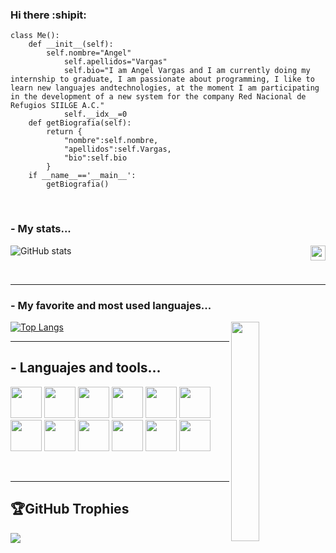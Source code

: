 ### Hi there :shipit:


```golang
class Me():
	def __init__(self):
		self.nombre="Angel"
        	self.apellidos="Vargas"
        	self.bio="I am Angel Vargas and I am currently doing my internship to graduate, I am passionate about programming, I like to learn new languajes andtechnologies, at the moment I am participating in the development of a new system for the company Red Nacional de Refugios SIILGE A.C."
        	self.__idx__=0
	def getBiografia(self):
		return {
		    "nombre":self.nombre,
		    "apellidos":self.Vargas,
		    "bio":self.bio
		}
	if __name__=='__main__':
		getBiografia()

```

</br>


### - My stats...

<img align="right" src="https://github.com/TheDudeThatCode/TheDudeThatCode/blob/master/Assets/Earth.gif" width="24px">

![GitHub stats](https://github-readme-stats.vercel.app/api?username=AngelVargas2003&show_icons=true&theme=merko&border_color=67D242)

</br>

----

### - My favorite and most used languajes...

<img src="https://media.tenor.com/images/df8c44a1d20ab367fdcb21880985fd33/tenor.gif" align="right"  width="30%"/>

[![Top Langs](https://github-readme-stats.vercel.app/api/top-langs/?username=AngelVargas2003&show_icons=true&theme=merko&border_color=67D242)](https://github.com/anuraghazra/github-readme-stats)
<br/>

---

<h2> - Languajes and tools...</h2>
<p align="center">

<code><a href="https://laravel.com" target="_blank"><img height="50" src="https://cdn.worldvectorlogo.com/logos/laravel-2.svg"></a></code>
<code><a href="https://www.javascript.com/" target="_blank"><img height="50" src="https://upload.wikimedia.org/wikipedia/commons/6/6a/JavaScript-logo.png"></a></code>
<code><a href="https://vuejs.org/" target="_blank"><img height="50" src="https://upload.wikimedia.org/wikipedia/commons/9/95/Vue.js_Logo_2.svg"></a></code>
<code><a href="https://www.python.org" target="_blank"><img height="50" src="https://upload.wikimedia.org/wikipedia/commons/thumb/c/c3/Python-logo-notext.svg/2048px-Python-logo-notext.svg.png"></a></code>
 <code><a href="https://www.typescriptlang.org" target="_blank"><img height="50" src="https://upload.wikimedia.org/wikipedia/commons/thumb/4/4c/Typescript_logo_2020.svg/1024px-Typescript_logo_2020.svg.png"></a></code>
 <code><a href="https://docs.microsoft.com/en-us/dotnet/csharp/" target="_blank"><img height="50" src="https://seeklogo.com/images/C/c-sharp-c-logo-02F17714BA-seeklogo.com.png"></a></code>
 <code><a  target="_blank"><img height="50" src="https://blog.irontec.com/wp-content/uploads/2016/01/mysql-logo.png"></a></code>
 <code><a href="https://developer.mozilla.org/es/docs/Web/HTML" target="_blank"><img height="50" src="https://cdn-icons-png.flaticon.com/512/174/174854.png"></a></code>
 <code><a href="https://developer.mozilla.org/es/docs/Web/CSS" target="_blank"><img height="50" src="https://cdn-icons-png.flaticon.com/512/732/732190.png?w=360"></a></code>
 <code><a href="https://adonisjs.com" target="_blank"><img height="50" src="https://camo.githubusercontent.com/076aacc894daf3d9065f7d5bd1d7e8a3d0511668576cd66afddd0ce4af524eaa/68747470733a2f2f692e696d6775722e636f6d2f32774764454a4e2e706e67"></a></code>
 <code><a href="https://angular.io" target="_blank"><img height="50" src="https://upload.wikimedia.org/wikipedia/commons/thumb/c/cf/Angular_full_color_logo.svg/2048px-Angular_full_color_logo.svg.png"></a></code>
 <code><a href="https://developer.android.com/docs" target="_blank"><img height="50" src="https://1000marcas.net/wp-content/uploads/2020/01/Logo-Android.png"></a></code>
</p>

</br>

---

## 🏆GitHub Trophies
![](https://github-profile-trophy.vercel.app/?username=AngelVargas2003&theme=dracula&no-frame=false&no-bg=false&margin-w=4&border_color=67D242)

